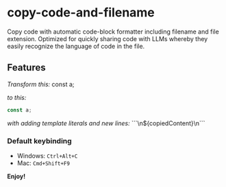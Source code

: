 # copy-code-and-filename

Copy code with automatic code-block formatter including filename and file extension.
Optimized for quickly sharing code with LLMs whereby they easily recognize the language of code in the file.

## Features

_Transform this:_
const a;

_to this:_
```filename.js
const a;
```

_with adding template literals and new lines:_
\`\`\`\n${copiedContent}\n\`\`\`

### Default keybinding

- Windows: ```Ctrl+Alt+C```
- Mac: ```Cmd+Shift+F9```

**Enjoy!**